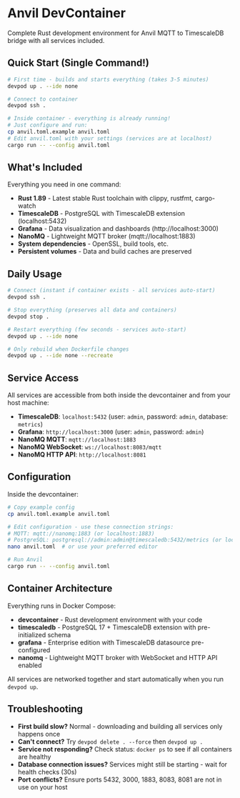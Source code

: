 # Anvil DevContainer

Complete Rust development environment for Anvil MQTT to TimescaleDB bridge with all services included.

## Quick Start (Single Command!)

```bash
# First time - builds and starts everything (takes 3-5 minutes)
devpod up . --ide none

# Connect to container
devpod ssh .

# Inside container - everything is already running!
# Just configure and run:
cp anvil.toml.example anvil.toml
# Edit anvil.toml with your settings (services are at localhost)
cargo run -- --config anvil.toml
```

## What's Included

Everything you need in one command:

- **Rust 1.89** - Latest stable Rust toolchain with clippy, rustfmt, cargo-watch
- **TimescaleDB** - PostgreSQL with TimescaleDB extension (localhost:5432)
- **Grafana** - Data visualization and dashboards (http://localhost:3000)
- **NanoMQ** - Lightweight MQTT broker (mqtt://localhost:1883)
- **System dependencies** - OpenSSL, build tools, etc.
- **Persistent volumes** - Data and build caches are preserved

## Daily Usage

```bash
# Connect (instant if container exists - all services auto-start)
devpod ssh .

# Stop everything (preserves all data and containers)
devpod stop .

# Restart everything (few seconds - services auto-start)
devpod up . --ide none

# Only rebuild when Dockerfile changes
devpod up . --ide none --recreate
```

## Service Access

All services are accessible from both inside the devcontainer and from your host machine:

- **TimescaleDB**: `localhost:5432` (user: `admin`, password: `admin`, database: `metrics`)
- **Grafana**: `http://localhost:3000` (user: `admin`, password: `admin`)
- **NanoMQ MQTT**: `mqtt://localhost:1883`
- **NanoMQ WebSocket**: `ws://localhost:8083/mqtt`
- **NanoMQ HTTP API**: `http://localhost:8081`

## Configuration

Inside the devcontainer:

```bash
# Copy example config
cp anvil.toml.example anvil.toml

# Edit configuration - use these connection strings:
# MQTT: mqtt://nanomq:1883 (or localhost:1883)
# PostgreSQL: postgresql://admin:admin@timescaledb:5432/metrics (or localhost:5432)
nano anvil.toml  # or use your preferred editor

# Run Anvil
cargo run -- --config anvil.toml
```

## Container Architecture

Everything runs in Docker Compose:

- **devcontainer** - Rust development environment with your code
- **timescaledb** - PostgreSQL 17 + TimescaleDB extension with pre-initialized schema
- **grafana** - Enterprise edition with TimescaleDB datasource pre-configured
- **nanomq** - Lightweight MQTT broker with WebSocket and HTTP API enabled

All services are networked together and start automatically when you run `devpod up`.

## Troubleshooting

- **First build slow?** Normal - downloading and building all services only happens once
- **Can't connect?** Try `devpod delete . --force` then `devpod up .`
- **Service not responding?** Check status: `docker ps` to see if all containers are healthy
- **Database connection issues?** Services might still be starting - wait for health checks (30s)
- **Port conflicts?** Ensure ports 5432, 3000, 1883, 8083, 8081 are not in use on your host

